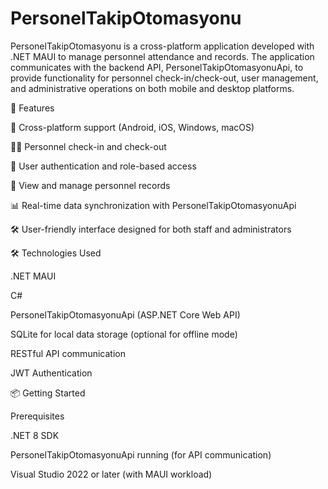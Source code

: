 # PersonelTakipOtomasyonu

PersonelTakipOtomasyonu is a cross-platform application developed with .NET MAUI to manage personnel attendance and records. The application communicates with the backend API, PersonelTakipOtomasyonuApi, to provide functionality for personnel check-in/check-out, user management, and administrative operations on both mobile and desktop platforms.

🚀 Features

📱 Cross-platform support (Android, iOS, Windows, macOS)

🧑‍💼 Personnel check-in and check-out

👤 User authentication and role-based access

📝 View and manage personnel records

📊 Real-time data synchronization with PersonelTakipOtomasyonuApi

🛠️ User-friendly interface designed for both staff and administrators

🛠️ Technologies Used

.NET MAUI

C#

PersonelTakipOtomasyonuApi (ASP.NET Core Web API)

SQLite for local data storage (optional for offline mode)

RESTful API communication

JWT Authentication

📦 Getting Started

Prerequisites

.NET 8 SDK

PersonelTakipOtomasyonuApi running (for API communication)

Visual Studio 2022 or later (with MAUI workload)
